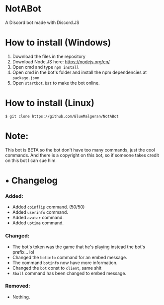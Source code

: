 # NotABot
A Discord bot made with Discord.JS
# How to install (Windows)
1. Download the files in the repository 
2. Download Node.JS here: https://nodejs.org/en/
3. Open cmd and type `npm install`
4. Open cmd in the bot's folder and install the npm dependencies at `package.json`
5. Open `startbot.bat` to make the bot online.
# How to install (Linux)
`$ git clone https://github.com/BlueMalgeran/NotABot`
# Note:
This bot is BETA so the bot don't have too many commands, just the cool commands.
And there is a copyright on this bot, so if someone takes credit on this bot I can sue him.
# • Changelog
### Added:
+ Added `coinflip` command. (50/50)
+ Added `userinfo` command.
+ Added `avatar` command.
+ Added `uptime` command.
### Changed:
+ The bot's token was the game that he's playing instead the bot's prefix... lol
+ Changed the `botinfo` command for an embed message.
+ The command `botinfo` now have more information.
+ Changed the `bot` const to `client`, same shit
+ `8ball` command has been changed to embed message.
### Removed:
- Nothing.
